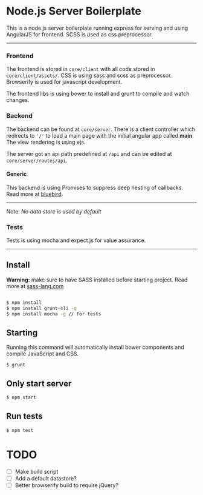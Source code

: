 # Node.js Server Boilerplate

This is a node.js server boilerplate running express for serving and using AngularJS for frontend. SCSS is used as css preprocessor.

------

### Frontend

The frontend is stored in `core/client` with all code stored in `core/client/assets/`. CSS is using sass and scss as preprocessor. Browserify is used for javascript development.

The frontend libs is using bower to install and grunt to compile and watch changes.

### Backend

The backend can be found at `core/server`. There is a client controller which redirects to `'/'` to load a main page with the initial angular app called **main**. The view rendering is using ejs.

The server got an api path predefined at `/api` and can be edited at `core/server/routes/api`. 

#### Generic

This backend is using Promises to suppress deep nesting of callbacks. Read more at [bluebird](https://github.com/petkaantonov/bluebird).

-----

Note: *No data store is used by default*

### Tests

Tests is using mocha and expect.js for value assurance.

-----

## Install

**Warning:** make sure to have SASS installed before starting project. Read more at [sass-lang.com](http://sass-lang.com/)

```sh

$ npm install
$ npm install grunt-cli -g
$ npm install mocha -g // For tests

```

## Starting

Running this command will automatically install bower components and compile JavaScript and CSS.

```
$ grunt 
```

## Only start server

```sh
$ npm start
```

## Run tests
```sh
$ npm test
```

# TODO

* [ ] Make build script
* [ ] Add a default datastore?
* [ ] Better browserify build to require jQuery?